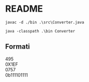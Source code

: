 # README

`javac -d ./bin .\src\Converter.java`

`java -classpath .\bin Converter`

## Formati

495  
0X1EF  
0757  
0b111101111  



